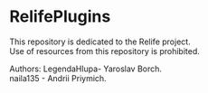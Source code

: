 # RelifePlugins
This repository is dedicated to the Relife project.<br>
Use of resources from this repository is prohibited.<br>

Authors:
LegendaHlupa- Yaroslav Borch.<br>
naila135 - Andrii Priymich.
